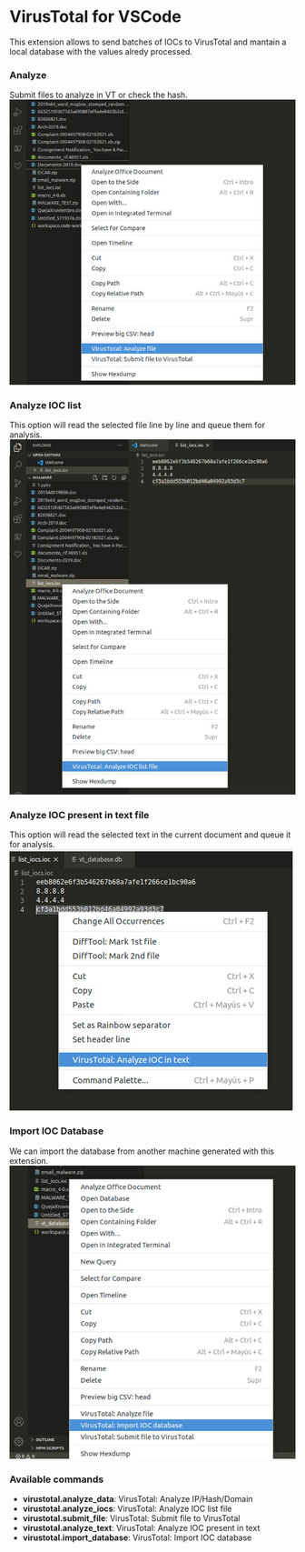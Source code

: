 # VirusTotal for VSCode

This extension allows to send batches of IOCs to VirusTotal and mantain a local database with the values alredy processed.

### Analyze
Submit files to analyze in VT or check the hash.
![Analyze a file](./doc/AnalyzeVTfile.jpg)

### Analyze IOC list
This option will read the selected file line by line and queue them for analysis.
![Analyze IOC list](./doc/ImportIOClist.jpg)

### Analyze IOC present in text file
This option will read the selected text in the current document and queue it for analysis.
![Analyze IOC text](./doc/AnalyzeIOCinFile.jpg)

### Import IOC Database
We can import the database from another machine generated with this extension. 
![Import Database](./doc/ImportDatabase.jpg)


### Available commands

* **virustotal.analyze_data**: VirusTotal: Analyze IP/Hash/Domain
* **virustotal.analyze_iocs**: VirusTotal: Analyze IOC list file
* **virustotal.submit_file**: VirusTotal: Submit file to VirusTotal
* **virustotal.analyze_text**: VirusTotal: Analyze IOC present in text
* **virustotal.import_database**: VirusTotal: Import IOC database

